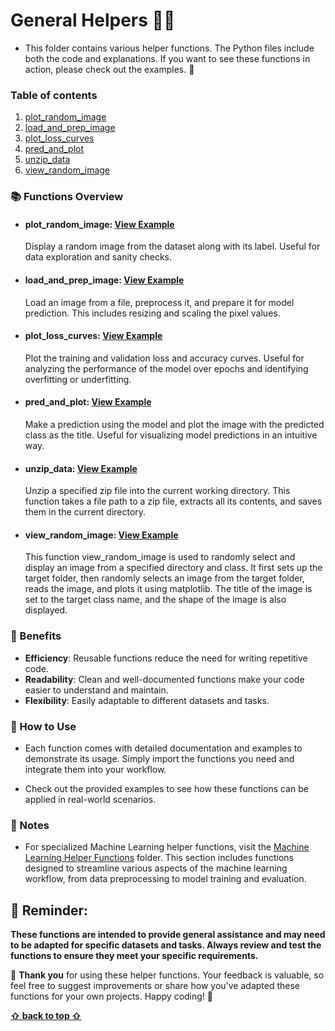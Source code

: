 <a name="top"></a>
# General Helpers 🔑✨
* This folder contains various helper functions. The Python files include both the code and explanations. If you want to see these functions in action, please check out the examples. 🚀

### Table of contents
1. [plot_random_image](#plot_random_image)
2. [load_and_prep_image](#load_and_prep_image)
3. [plot_loss_curves](#plot_loss_curves)
4. [pred_and_plot](#pred_and_plot)
5. [unzip_data](#unzip_data)
6. [view_random_image](#view_random_image)

### 📚 Functions Overview 

- #### <a name="plot_random_image"></a>plot_random_image: [View Example](https://github.com/Eric-Chung-0511/Learning-Record/blob/main/General%20Helpers/Examples/Neural_network_classification.ipynb)
  Display a random image from the dataset along with its label. Useful for data exploration and sanity checks.

- #### <a name="load_and_prep_image"></a>load_and_prep_image: [View Example](https://github.com/Eric-Chung-0511/Learning-Record/blob/main/General%20Helpers/Examples/Convolutional_neural_networks_in_tensorflow.ipynb)
  Load an image from a file, preprocess it, and prepare it for model prediction. This includes resizing and scaling the pixel values.

- #### <a name="plot_loss_curves"></a>plot_loss_curves: [View Example](https://github.com/Eric-Chung-0511/Learning-Record/blob/main/General%20Helpers/Examples/Convolutional_neural_networks_in_tensorflow.ipynb)
  Plot the training and validation loss and accuracy curves. Useful for analyzing the performance of the model over epochs and identifying overfitting or underfitting.

- #### <a name="pred_and_plot"></a>pred_and_plot: [View Example](https://github.com/Eric-Chung-0511/Learning-Record/blob/main/General%20Helpers/Examples/Convolutional_neural_networks_in_tensorflow.ipynb)
  Make a prediction using the model and plot the image with the predicted class as the title. Useful for visualizing model predictions in an intuitive way.

- #### <a name="unzip_data"></a>unzip_data: [View Example](https://github.com/Eric-Chung-0511/Learning-Record/blob/main/General%20Helpers/Examples/Convolutional_neural_networks_in_tensorflow.ipynb)
  Unzip a specified zip file into the current working directory. This function takes a file path to a zip file, extracts all its contents, and saves them in the current directory.

- #### <a name="view_random_image"></a>view_random_image: [View Example](https://github.com/Eric-Chung-0511/Learning-Record/blob/main/General%20Helpers/Examples/Convolutional_neural_networks_in_tensorflow.ipynb)
  This function view_random_image is used to randomly select and display an image from a specified directory and class. It first sets up the target folder, then randomly selects an image from the target folder, reads the image, and plots it using matplotlib. The title of the image is set to the target class name, and the shape of the image is also displayed.


  
### 🌟 Benefits

- **Efficiency**: Reusable functions reduce the need for writing repetitive code.
- **Readability**: Clean and well-documented functions make your code easier to understand and maintain.
- **Flexibility**: Easily adaptable to different datasets and tasks.

### 📖 How to Use

* Each function comes with detailed documentation and examples to demonstrate its usage. Simply import the functions you need and integrate them into your workflow.
  
* Check out the provided examples to see how these functions can be applied in real-world scenarios.

### 📝 Notes

* For specialized Machine Learning helper functions, visit the [Machine Learning Helper Functions](https://github.com/Eric-Chung-0511/Learning-Record/tree/main/General%20Helpers/Machine%20Learning) folder. This section includes functions designed to streamline various aspects of the machine learning workflow, from data preprocessing to model training and evaluation.

## 🔔 Reminder:
**These functions are intended to provide general assistance and may need to be adapted for specific datasets and tasks. Always review and test the functions to ensure they meet your specific requirements.**

🙏 **Thank you** for using these helper functions. Your feedback is valuable, so feel free to suggest improvements or share how you've adapted these functions for your own projects. Happy coding! 🚀

**[⇧ back to top ⇧](#top)**
